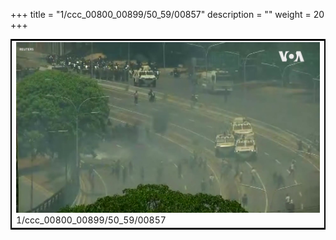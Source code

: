 +++
title = "1/ccc_00800_00899/50_59/00857"
description = ""
weight = 20
+++

<table style="border:2px solid black;max-width:800px;max-height:800px;" 
><tr><td>
<img class="center-fit-jpg"
src="/jpg_/aaa_20190430_NxaOmWaI8sI_00856.jpg">
1/ccc_00800_00899/50_59/00857
</img></td></tr></table>
